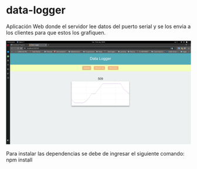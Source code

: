 # data-logger
Aplicación Web donde el servidor lee datos del puerto serial y se los envia a los clientes para que estos los grafiquen.

![Data Logger](/data-logger.png)

Para instalar las dependencias se debe de ingresar el siguiente comando: npm install
